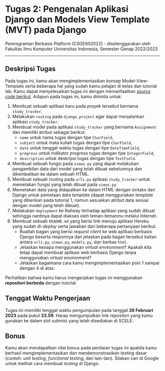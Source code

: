 # Tugas 2: Pengenalan Aplikasi Django dan Models View Template (MVT) pada Django

Pemrograman Berbasis Platform (CSGE602022) - diselenggarakan oleh Fakultas Ilmu Komputer Universitas Indonesia, Semester Genap 2022/2023

---

## Deskripsi Tugas

Pada tugas ini, kamu akan mengimplementasikan konsep Model-View-Template serta beberapa hal yang sudah kamu pelajari di kelas dan tutorial lab. Kamu dapat menyelesaikan tugas ini dengan memanfaatkan [_source code_ berikut](https://github.com/determinedguy/django-railway-template). Adapun pada tugas ini, kamu diminta untuk:

1. Membuat sebuah aplikasi baru pada proyek tersebut bernama `study_tracker`.
2. Melakukan `routing` pada `django_project` agar dapat menjalankan aplikasi `study_tracker`.
3. Membuat model pada aplikasi `study_tracker` yang bernama `Assignment` dan memiliki atribut sebagai berikut.
    - `name` untuk nama tugas dengan tipe `CharField`,
    - `subject` untuk mata kuliah tugas dengan tipe `CharField`,
    - `date` untuk tenggat waktu tugas dengan tipe `DateTimeField`,
    - `progress` untuk indikator _progress_ tugas dengan tipe `IntegerField`,
    - `description` untuk deskripsi tugas dengan tipe `TextField`.
4. Membuat sebuah fungsi pada `views.py` yang dapat melakukan pengambilan data dari model yang telah dibuat sebelumnya dan dikembalikan ke dalam sebuah HTML.
5. Membuat sebuah routing pada `urls.py` aplikasi `study_tracker` untuk memetakan fungsi yang telah dibuat pada `views.py`.
6. Memetakan data yang didapatkan ke dalam HTML dengan sintaks dari Django untuk pemetaan data _template_ (dapat menggunakan _template_ yang diberikan pada tutorial 1, namun sesuaikan atribut data sesuai dengan model yang telah dibuat).
7. Melakukan `deployment` ke Railway terhadap aplikasi yang sudah dibuat sehingga nantinya dapat diakses oleh teman-temanmu melalui Internet.
8. Membuat sebuah `README.md` yang berisi link menuju aplikasi Heroku yang sudah di-_deploy_ serta jawaban dari beberapa pertanyaan berikut.
    - Buatlah bagan yang berisi _request client_ ke web aplikasi berbasis Django beserta responnya dan jelaskan pada bagan tersebut kaitan antara `urls.py`, `views.py`, `models.py`, dan berkas `html`.
    - Jelaskan kenapa menggunakan _virtual environment_? Apakah kita tetap dapat membuat aplikasi web berbasis Django tanpa menggunakan _virtual environment_?
    - Jelaskan bagaimana cara kamu mengimplementasikan poin 1 sampai dengan 4 di atas.

Perhatikan bahwa kamu harus mengerjakan tugas ini menggunakan **repositori berbeda** dengan tutorial.

## Tenggat Waktu Pengerjaan

Tugas ini memiliki tenggat waktu pengumpulan pada tanggal **26 Februari 2023** pada pukul **23.59**. Harap mengumpulkan link repositori yang kamu gunakan ke dalam slot submisi yang telah disediakan di SCELE.

## Bonus

Kamu akan mendapatkan nilai bonus pada penilaian tugas ini apabila kamu berhasil mengimplementasikan dan mendemonstrasikan _testing_ dasar (contoh: _unit testing_, _functional testing_, dan lain-lain). Silakan cari di Google untuk melihat cara membuat _testing_ di Django.

